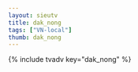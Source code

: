```yaml
--- 
layout: sieutv
title: dak_nong
tags: ["VN-local"]
thumb: dak_nong
---
```

{% include tvadv key="dak_nong" %}
